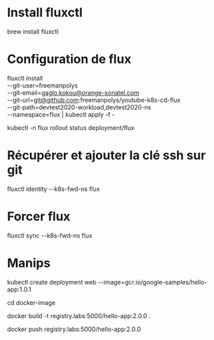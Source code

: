 # Install fluxctl
brew install fluxctl

# Configuration de flux
fluxctl install \
--git-user=freemanpolys \
--git-email=gaglo.kokou@orange-sonatel.com \
--git-url=git@github.com:freemanpolys/youtube-k8s-cd-flux \
--git-path=devtest2020-workload,devtest2020-ns \
--namespace=flux | kubectl apply -f -

kubectl -n flux rollout status deployment/flux

# Récupérer et ajouter la clé ssh sur git
fluxctl identity --k8s-fwd-ns flux

# Forcer flux
fluxctl sync --k8s-fwd-ns flux

# Manips
kubectl create deployment web --image=gcr.io/google-samples/hello-app:1.0.1

cd docker-image

docker build -t registry.labs:5000/hello-app:2.0.0 .

docker push registry.labs:5000/hello-app:2.0.0


